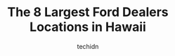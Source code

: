 ---
layout: ampstory
image: https://i0.wp.com/paketmu.com/wp-content/uploads/2023/06/cutter-ford-inc-0-in-hawaii-1686371534.jpeg?resize=640,853
author: techidn
featured: false
description: Explore the diverse Ford Dealer scene in Hawaii, home to an incredible selection of 8 establishments catering to every taste. Whether youre in search of iconic favorites or undiscovered tre
title: The 8 Largest Ford Dealers Locations in Hawaii
cover:
   title: The 8 Largest Ford Dealers Locations in Hawaii
   subtitle: RICKPATE
   background: https://paketmu.com/wp-content/uploads/2023/06/cutter-ford-inc-0-in-hawaii-1686371534.jpeg

pages: 
 - layout: thirds
   top: <h1>#1 Cutter Ford, Inc.</h1>
   bottom: "<p>Helpful, fast and good value. Been taking my car here for all my oil changes. I would recommend this place for all my car services.</p>"
   background: https://paketmu.com/wp-content/uploads/2023/06/cutter-ford-inc-1-in-hawaii-1686371535.jpeg
   backgroundblur: true
 - layout: thirds
   top: <h1>#2 Honolulu Ford</h1>
   bottom: "<p>Ordering and Purchasing a Bronco at Honolulu Ford has been such an exciting experience. Rafa our sales Associate, walked us through the whole factory ordering process. Af</p>"
   background: https://paketmu.com/wp-content/uploads/2023/06/cutter-ford-inc-2-in-hawaii-1686371536.jpeg
   cta:
      link: https://paketmu.com/the-8-largest-ford-dealers-locations-in-hawaii/
      text: The 8 Largest Ford Dealers Locations in Hawaii
 - layout: thirds
   top: <h1>#3 Windward Ford of Hawaii</h1>
   bottom: "<p>Fantastic and professional sales team at Windward Ford. Thank you Guy and Robert for making my transaction seamless and painless. Highly recommend Windward, the best Ford</p>"
   background: https://paketmu.com/wp-content/uploads/2023/06/cutter-ford-inc-3-in-hawaii-1686371536.jpeg
   cta:
      link: https://paketmu.com/the-8-largest-ford-dealers-locations-in-hawaii/
      text: The 8 Largest Ford Dealers Locations in Hawaii
 - layout: thirds
   top: <h1>#4 Kuhio Ford</h1>
   bottom: "<p>3050 Hoolako St, Lihue, HI 96766, United States</p>"
   background: https://images.unsplash.com/photo-1527066579998-dbbae57f45ce?ixlib=rb-4.0.3&ixid=MnwxMjA3fDB8MHxwaG90by1wYWdlfHx8fGVufDB8fHx8&auto=format&fit=crop&w=640&h=853&q=80
   cta:
      link: https://paketmu.com/the-8-largest-ford-dealers-locations-in-hawaii/
      text: The 8 Largest Ford Dealers Locations in Hawaii
 - layout: thirds
   top: <h1>#5 Valley Isle Motors Ltd</h1>
   bottom: "<p>221 Puunene Ave, Kahului, HI 96732, United States</p>"
   background: https://images.unsplash.com/photo-1518640467707-6811f4a6ab73?ixlib=rb-4.0.3&ixid=MnwxMjA3fDB8MHxwaG90by1wYWdlfHx8fGVufDB8fHx8&auto=format&fit=crop&w=640&h=853&q=80
   cta:
      link: https://paketmu.com/the-8-largest-ford-dealers-locations-in-hawaii/
      text: The 8 Largest Ford Dealers Locations in Hawaii
 - layout: thirds
   top: <h1>#6 Orchid Isle Ford</h1>
   bottom: "<p>1030 Kanoelehua Ave, Hilo, HI 96720, United States</p>"
   background: https://images.unsplash.com/photo-1604871000636-074fa5117945?ixlib=rb-4.0.3&ixid=MnwxMjA3fDB8MHxwaG90by1wYWdlfHx8fGVufDB8fHx8&auto=format&fit=crop&w=640&h=853&q=80
   cta:
      link: https://paketmu.com/the-8-largest-ford-dealers-locations-in-hawaii/
      text: The 8 Largest Ford Dealers Locations in Hawaii
 - layout: thirds
   top: <h1>#7 Orchid Isle Ford</h1>
   bottom: "<p>76-6319 Kuakini Hwy, Kailua-Kona, HI 96740, United States</p>"
   background: https://images.unsplash.com/photo-1574169208507-84376144848b?ixlib=rb-4.0.3&ixid=MnwxMjA3fDB8MHxwaG90by1wYWdlfHx8fGVufDB8fHx8&auto=format&fit=crop&w=640&h=853&q=80
   cta:
      link: https://paketmu.com/the-8-largest-ford-dealers-locations-in-hawaii/
      text: The 8 Largest Ford Dealers Locations in Hawaii
 - layout: thirds
   middle: Continue reading...
   background: https://plus.unsplash.com/premium_photo-1664640458616-3c74f8cb4589?ixlib=rb-4.0.3&ixid=MnwxMjA3fDB8MHxwaG90by1wYWdlfHx8fGVufDB8fHx8&auto=format&fit=crop&w=640&h=853&q=80
   cta:
      link: https://paketmu.com/the-8-largest-ford-dealers-locations-in-hawaii/
      text: The 8 Largest Ford Dealers Locations in Hawaii
      
---